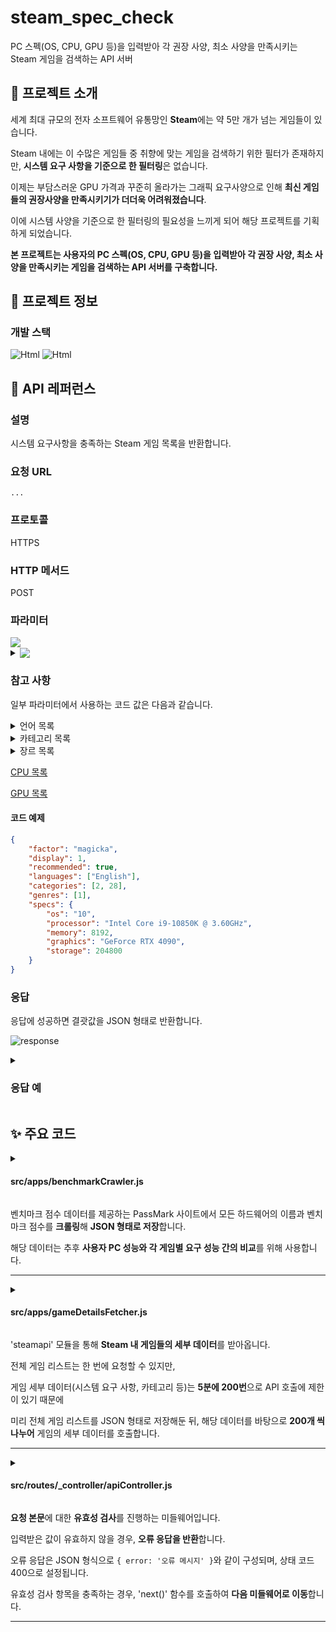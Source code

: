 # steam_spec_check
PC 스펙(OS, CPU, GPU 등)을 입력받아 각 권장 사양, 최소 사양을 만족시키는 Steam 게임을 검색하는 API 서버

## 🎉 프로젝트 소개
세계 최대 규모의 전자 소프트웨어 유통망인 **Steam**에는 약 5만 개가 넘는 게임들이 있습니다.

Steam 내에는 이 수많은 게임들 중 취향에 맞는 게임을 검색하기 위한 필터가 존재하지만,
**시스템 요구 사항을 기준으로 한 필터링**은 없습니다.

이제는 부담스러운 GPU 가격과 꾸준히 올라가는 그래픽 요구사양으로 인해
**최신 게임들의 권장사양을 만족시키기가 더더욱 어려워졌습니다**.

이에 시스템 사양을 기준으로 한 필터링의 필요성을 느끼게 되어 해당 프로젝트를 기획하게 되었습니다.

**본 프로젝트는 사용자의 PC 스펙(OS, CPU, GPU 등)을 입력받아
각 권장 사양, 최소 사양을 만족시키는 게임을 검색하는 API 서버를 구축합니다.**

## 👀 프로젝트 정보
### 개발 스택
<img alt="Html" src ="https://img.shields.io/badge/NODEJS-339933.svg?&style=for-the-badge&logo=Node.js&logoColor=white"/> <img alt="Html" src ="https://img.shields.io/badge/EXPRESS-000000.svg?&style=for-the-badge&logo=Express&logoColor=white"/>

## 🎫 API 레퍼런스
### 설명
시스템 요구사항을 충족하는 Steam 게임 목록을 반환합니다.

### 요청 URL
```...```

### 프로토콜
HTTPS

### HTTP 메서드
POST

### 파라미터
<img src="https://github.com/SD-PARK/steam_spec_check/assets/97375357/abade43f-4af2-4ea7-b205-4e3370dc2861" valign="bottom">
<details>
<summary><img src="https://github.com/SD-PARK/steam_spec_check/assets/97375357/7f8c2bcb-82df-4e1d-b03b-bbdb26a45757" valign="bottom"></summary>
<div markdown="1">
<img src="https://github.com/SD-PARK/steam_spec_check/assets/97375357/f05954ee-4aa9-4d1b-b3cb-7c74b44be5b3" valign="bottom">
</div></details>

### 참고 사항
일부 파라미터에서 사용하는 코드 값은 다음과 같습니다.

<details><summary>언어 목록</summary>
<div markdown="1">
<img src="https://github.com/SD-PARK/steam_spec_check/assets/97375357/5474221d-f489-4c63-8220-0ca1e1f88d84">
</div></details>

<details><summary>카테고리 목록</summary>
<div markdown="1">
<img src="https://github.com/SD-PARK/steam_spec_check/assets/97375357/4a295468-bc8f-4eb8-813e-925a0c864109">
</div></details>

<details><summary>장르 목록</summary>
<div markdown="1">
<img src="https://github.com/SD-PARK/steam_spec_check/assets/97375357/d13d198a-fc98-4d9f-85d1-4cd2227bf004">
</div></details>

[CPU 목록](https://www.cpubenchmark.net/cpu_list.php)

[GPU 목록](https://www.videocardbenchmark.net/gpu_list.php)

#### 코드 예제
```json
{
    "factor": "magicka",
    "display": 1,
    "recommended": true,
    "languages": ["English"],
    "categories": [2, 28],
    "genres": [1],
    "specs": {
        "os": "10",
        "processor": "Intel Core i9-10850K @ 3.60GHz",
        "memory": 8192,
        "graphics": "GeForce RTX 4090",
        "storage": 204800
    }
}
```

### 응답
응답에 성공하면 결괏값을 JSON 형태로 반환합니다.

![response](https://github.com/SD-PARK/steam_spec_check/assets/97375357/1781d1e8-324c-4f4e-8e5e-4073ab2ae12f)

<details><summary><h3>응답 예</h3></summary>
<div markdown="1">

``` json
[
    {
        "name": "Magicka 2: Ice, Death and Fury",
        "id": 414651,
        "is_free": false,
        "supported_languages": ["English", "French", "Italian", "German", "Spanish - Spain", "Polish", "Portuguese - Brazil", "Russian"],
        "header_image": "https://cdn.akamai.steamstatic.com/steam/apps/414651/header.jpg?t=1589892038",
        "requirements": {
            "minimum": {
                "OS": {"version": "7", "bit": "64"},
                "Memory": 2048,
                "Graphics": {"name": "Radeon HD 5850", "value": 1978},
                "Storage": 3072
            },
            "recommended": {
                "OS": {"version": "", "bit": "64"},
                "Memory": 4096,
                "Graphics": {"name": "Radeon HD 6670", "value": 734},
                "Storage": 7168
            }
        },
        "categories": [
            {"id": 2, "description": "Single-player"}, 
            {"id": 1, "description": "Multi-player"}, 
            {"id": 9, "description": "Co-op"}, 
            {"id": 24, "description": "Shared/Split Screen"}, 
            {"id": 21, "description": "Downloadable Content"}, 
            {"id": 22, "description": "Steam Achievements"}, 
            {"id": 28, "description": "Full controller support"}, 
            {"id": 29, "description": "Steam Trading Cards"}
        ],
        "genres": [{"id": 1, "description": "Action"}, {"id": 25, "description": "Adventure"}]
    }
]
```
</div></details>

## ✨ 주요 코드
<details><summary><h4>src/apps/benchmarkCrawler.js</h4></summary>
<div markdown="1">

```js
async function updateData(url, fileName) {
    try {
        const html = await axios.get(url);
        const ulList = [];

        const $ = cheerio.load(html.data);

        const bodyList = $('tbody > tr');
        bodyList.each((i, element) => {
            const valueText = $(element).find('td:nth-child(2)').text();
            const value = parseInt(valueText.replace(/,/g, ''));
            ulList.push({
                name: $(element).find('td:nth-child(1) > a').text(),
                value: value
            });
        });

        await useJSON.writeJSON(ulList, fileName);
    } catch {
        console.error(error);
    }
}

module.exports = {
    async cpuUpdate() {
        await updateData('https://www.cpubenchmark.net/cpu_list.php', 'cpuData.json');
    },
    async gpuUpdate() {
        await updateData('https://www.videocardbenchmark.net/gpu_list.php', 'gpuData.json');
    }
}
```
</div></details>

벤치마크 점수 데이터를 제공하는 PassMark 사이트에서 모든 하드웨어의 이름과 벤치마크 점수를 **크롤링**해 **JSON 형태로 저장**합니다.

해당 데이터는 추후 **사용자 PC 성능와 각 게임별 요구 성능 간의 비교**를 위해 사용합니다.

---
<details><summary><h4>src/apps/gameDetailsFetcher.js</h4></summary>
<div markdown="1">

```js
const batchSize = 200; // 한 번에 처리할 게임 개수
const interval = (5 * 60 * 1000) + 1000; // API 호출 간격 (밀리초 단위)
let appIDs = []; // 모든 게임의 app ID
let appNames = []; // 모든 게임의 이름
let appInfos = []; // 새로 저장할 게임의 시스템 요구사항

/**
 * 게임 데이터 작성 작업을 이어서 진행합니다. 'findOmission()' 함수를 통해 아직 작성되지 않은 데이터를 추출하고,
 * 작성된 게임 데이터 파일이 저장되어 있는 JSON 파일을 불러옵니다.
 * 이후 아직 작성되지 않은 게임들의 정보를 API를 통해 가져와 JSON 파일에 추가합니다.
 */
const continueWritingGameData = async () => {
    // 아직 작성되지 않은 게임 리스트를 불러옵니다.
    const games = await findOmission();
    appIDs = games.map(game => game.appid);
    appNames = games.map(game => game.name);
    // 작성된 게임 세부 정보가 담겨있는 데이터를 불러옵니다.
    appInfos = await useJSON.readJSON('gameData.json');
    
    // 'processNextBatch()' 함수를 통해 작성되지 않은 게임들의 세부 정보를 추출합니다.
    if (appIDs.length > 0) {
        console.log('Continue indexing from', appIDs[0]);
        await processNextBatch(0).then(async () => { await useJSON.writeJSON(appInfos, 'gameData.json'); });
    } else {
        console.log('GameData Upload Completed!');
    }
}

/**
 * 일괄 처리를 수행하는 비동기 함수입니다.
 * 시작 인덱스를 기준으로 일괄 처리할 게임 ID를 가져온 다음, API를 호출하여 게임 세부 정보를 추출합니다.
 * 이후 다음 일괄 처리를 예약하고, 모든 호출이 완료되면 추출된 정보를 JSON 파일에 저장합니다.
 * 
 * !!호출하기 전 반드시 appIDs, appNames 변수를 초기화해주어야 합니다.
 *
 * @param {number} startIndex - 일괄 처리의 시작 인덱스
 * @returns {Promise<Array>}
 */
async function processNextBatch(startIndex) {
    const endIndex = Math.min(startIndex + batchSize, appIDs.length);
    const batchIDs = appIDs.slice(startIndex, endIndex);
    
    // 다음 호출을 예약합니다. 호출을 마치면 JSON 파일에 저장합니다.
    if (endIndex < appIDs.length) {
        setTimeout(() => processNextBatch(endIndex).then(async () => {
            await useJSON.writeJSON(appInfos, 'gameData.json');
        }), interval);
    }

    // 'fetchGameDetails()' 함수를 통해 API를 호출해 게임 세부 정보를 불러와 appInfos 변수에 저장합니다.
    const promises = batchIDs.map(id => fetchGameDetails(id))
    return Promise.all(promises);
};
```
</div></details>

'steamapi' 모듈을 통해 **Steam 내 게임들의 세부 데이터**를 받아옵니다.

전체 게임 리스트는 한 번에 요청할 수 있지만,

게임 세부 데이터(시스템 요구 사항, 카테고리 등)는 **5분에 200번**으로 API 호출에 제한이 있기 때문에

미리 전체 게임 리스트를 JSON 형태로 저장해둔 뒤, 해당 데이터를 바탕으로 **200개 씩 나누어** 게임의 세부 데이터를 호출합니다.

---
<details><summary><h4>src/routes/_controller/apiController.js</h4></summary>
<div markdown="1">

```js
const apiController = {
    validateInputMiddleware: (req, res, next) => {
        const { factor, display, recommended, languages, categories, genres, specs } = req.body;
        // factor
        if (factor !== undefined && typeof factor !== 'string') {
            return res.status(400).json({ error: 'Invalid factor. Factor should be a string.' });
        }
        // display
        if (display !== undefined && typeof display !== 'number') {
            return res.status(400).json({ error: 'Invalid display. Display should be a number.' });
        }
        // recommended
        if (recommended !== undefined && typeof recommended !== 'boolean') {
            return res.status(400).json({ error: 'Invalid recommended. Recommended should be a boolean.' });
        }
        // languages
        if (languages !== undefined) {
            if (!Array.isArray(languages)) {
                return res.status(400).json({ error: 'Invalid languages. Languages should be an array.' });
            }
            if (!languages.every((lang) => typeof lang === 'string')) {
                return res.status(400).json({ error: 'Invalid languages. All elements in languages array should be strings.' });
            }
        }
        // categories
        if (categories !== undefined) {
            if (!Array.isArray(categories)) {
                return res.status(400).json({ error: 'Invalid categories. Categories should be an array.' });
            }
            if (!categories.every((category) => typeof category === 'number')) {
                return res.status(400).json({ error: 'Invalid categories. All elements in categories array should be numbers.' });
            }
        }
        // genres
        if (genres !== undefined) {
            if (!Array.isArray(genres)) {
                return res.status(400).json({ error: 'Invalid genres. Genres should be an array.' });
            }
            if (!genres.every((genre) => typeof genre === 'number')) {
                return res.status(400).json({ error: 'Invalid genres. All elements in genres array should be numbers.' });
            }
        }
        // specs
        if (specs !== undefined) {
            if (typeof specs !== 'object' || specs === null) {
                return res.status(400).json({ error: 'Invalid specs. Specs should be an object.' });
            }
            // os
            const windowsVersions = ["Vista", "7", "8", "8.1", "10", "11"];
            if (specs.os !== undefined && !windowsVersions.includes(specs.os)) {
                return res.status(400).json({ error: 'Invalid os. OS should only write the version of Windows.' });
            }
            // processor
            if (specs.processor !== undefined && !cpuDict.has(specs.processor)) {
                return res.status(400).json({ error: 'Invalid processor. Processor must have a specified value. Please refer to the site: https://www.cpubenchmark.net/cpu_list.php' });
            }
            // memory
            if (specs.memory !== undefined && typeof specs.memory !== 'number') {
                return res.status(400).json({ error: 'Invalid memory. Memory should be a number.' });
            }
            // graphics
            if (specs.graphics !== undefined && !gpuDict.has(specs.graphics)) {
                return res.status(400).json({ error: 'Invalid graphics. Graphics must have a specified value. Please refer to the site: https://www.videocardbenchmark.net/gpu_list.php' });
            }
            // storage
            if (specs.storage !== undefined && typeof specs.storage !== 'number') {
                return res.status(400).json({ error: 'Invalid storage. Storage should be a number.' });
            }
        }
        
        next();
    }
}
```
</div></details>

**요청 본문**에 대한 **유효성 검사**를 진행하는 미들웨어입니다.

입력받은 값이 유효하지 않을 경우, **오류 응답을 반환**합니다.

오류 응답은 JSON 형식으로 `{ error: '오류 메시지' }`와 같이 구성되며, 상태 코드 400으로 설정됩니다.

유효성 검사 항목을 충족하는 경우, 'next()' 함수를 호출하여 **다음 미들웨어로 이동**합니다.

---
